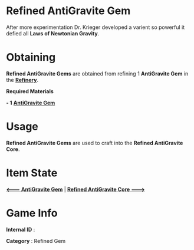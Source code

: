 # Refined AntiGravite Gem

After more experimentation Dr. Krieger developed a varient so powerful it defied all **Laws of Newtonian Gravity**.

# Obtaining

**Refined AntiGravite Gems** are obtained from refining 1 **AntiGravite Gem** in the [**Refinery**]().

**Required Materials**

**- 1** [**AntiGravite Gem**](https://github.com/AlphaMC0/Lone-Martian/blob/main/Gems/AntiGravite%20Gem.md)

# Usage

**Refined AntiGravite Gems** are used to craft into the **Refined AntiGravite Core**.

# Item State

[**<--- AntiGravite Gem**](https://github.com/AlphaMC0/Lone-Martian/blob/main/Gems/AntiGravite%20Gem.md) | [**Refined AntiGravite Core --->**](https://github.com/AlphaMC0/Lone-Martian/blob/main/Gems/Refined%20AntiGravite%20Core.md)

# Game Info

**Internal ID** : 

**Category** : Refined Gem
